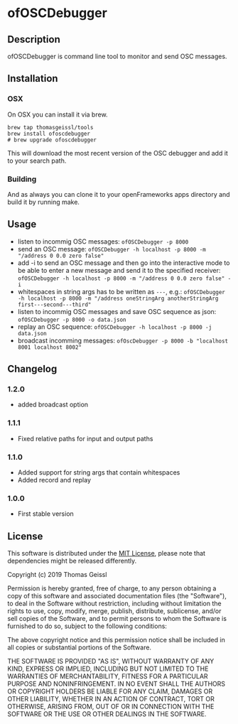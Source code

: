 # ofOSCDebugger

## Description

ofOSCDebugger is command line tool to monitor and send OSC messages.

## Installation

### OSX

On OSX you can install it via brew.

```
brew tap thomasgeissl/tools
brew install ofoscdebugger
# brew upgrade ofoscdebugger
```

This will download the most recent version of the OSC debugger and add it to your search path.

### Building

And as always you can clone it to your openFrameworks apps directory and build it by running make.

## Usage

- listen to incommig OSC messages: `ofOSCDebugger -p 8000`
- send an OSC message: `ofOSCDebugger -h localhost -p 8000 -m "/address 0 0.0 zero false"`
- add -i to send an OSC message and then go into the interactive mode to be able to enter a new message and send it to the specified receiver: `ofOSCDebugger -h localhost -p 8000 -m "/address 0 0.0 zero false" -i`
- whitespaces in string args has to be written as `---`, e.g.: `ofOSCDebugger -h localhost -p 8000 -m "/address oneStringArg anotherStringArg first---second---third"`
- listen to incommig OSC messages and save OSC sequence as json: `ofOSCDebugger -p 8000 -o data.json`
- replay an OSC sequence: `ofOSCDebugger -h localhost -p 8000 -j data.json`
- broadcast incomming messages: `ofOscDebugger -p 8000 -b "localhost 8001 localhost 8002"`

## Changelog

### 1.2.0

- added broadcast option

### 1.1.1

- Fixed relative paths for input and output paths

### 1.1.0

- Added support for string args that contain whitespaces
- Added record and replay

### 1.0.0

- First stable version

## License

This software is distributed under the [MIT License](https://en.wikipedia.org/wiki/MIT_License), please note that dependencies might be released differently.

Copyright (c) 2019 Thomas Geissl

Permission is hereby granted, free of charge, to any person obtaining a copy of this software and associated documentation files (the "Software"), to deal in the Software without restriction, including without limitation the rights to use, copy, modify, merge, publish, distribute, sublicense, and/or sell copies of the Software, and to permit persons to whom the Software is furnished to do so, subject to the following conditions:

The above copyright notice and this permission notice shall be included in all copies or substantial portions of the Software.

THE SOFTWARE IS PROVIDED "AS IS", WITHOUT WARRANTY OF ANY KIND, EXPRESS OR IMPLIED, INCLUDING BUT NOT LIMITED TO THE WARRANTIES OF MERCHANTABILITY, FITNESS FOR A PARTICULAR PURPOSE AND NONINFRINGEMENT. IN NO EVENT SHALL THE AUTHORS OR COPYRIGHT HOLDERS BE LIABLE FOR ANY CLAIM, DAMAGES OR OTHER LIABILITY, WHETHER IN AN ACTION OF CONTRACT, TORT OR OTHERWISE, ARISING FROM, OUT OF OR IN CONNECTION WITH THE SOFTWARE OR THE USE OR OTHER DEALINGS IN THE SOFTWARE.

